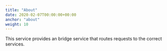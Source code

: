 ```yaml
---
title: "About"
date: 2020-02-07T00:00:00+00:00
anchor: "about"
weight: 10
---
```


This service provides an bridge service that routes requests to the correct services.
